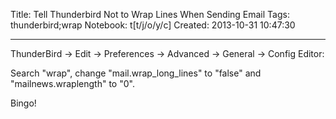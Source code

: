 Title: Tell Thunderbird Not to Wrap Lines When Sending Email
Tags: thunderbird;wrap
Notebook: t[t/j/o/y/c]
Created: 2013-10-31 10:47:30

------

ThunderBird -> Edit -> Preferences -> Advanced -> General -> Config Editor:

 

Search "wrap", change "mail.wrap_long_lines" to "false" and "mailnews.wraplength" to "0".

 

Bingo!